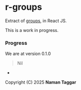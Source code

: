 # r-groups

Extract of [groups](https://github.com/zplus11/MGroups.git), in React JS.

This is a work in progress.

### Progress

We are at version 0.1.0

> Nil

-

Copyright (C) 2025 **Naman Taggar**
